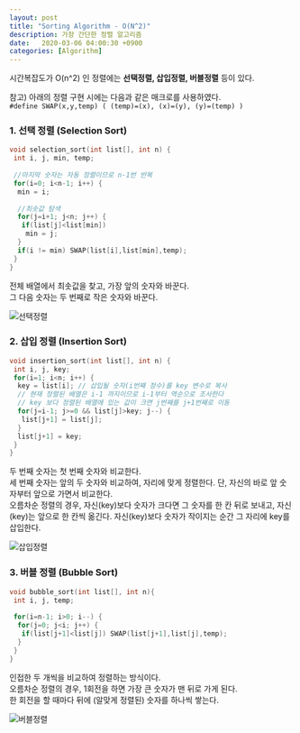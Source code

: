 ```yaml
---
layout: post
title: "Sorting Algorithm - O(N^2)"
description: 가장 간단한 정렬 알고리즘
date:   2020-03-06 04:00:30 +0900
categories: [Algorithm]
---
```


시간복잡도가 O(n^2) 인 정렬에는 **선택정렬, 삽입정렬, 버블정렬** 등이 있다.

참고) 아래의 정렬 구현 시에는 다음과 같은 매크로를 사용하였다.  
`#define SWAP(x,y,temp) ( (temp)=(x), (x)=(y), (y)=(temp) )` 

### 1. 선택 정렬 (Selection Sort)
```c++
void selection_sort(int list[], int n) {
 int i, j, min, temp;
 
 //마지막 숫자는 자동 정렬이므로 n-1번 반복
 for(i=0; i<n-1; i++) {
  min = i;
  
  //최솟값 탐색
  for(j=i+1; j<n; j++) {
   if(list[j]<list[min])
    min = j;
  }
  if(i != min) SWAP(list[i],list[min],temp);
 }
}
```
전체 배열에서 최솟값을 찾고, 가장 앞의 숫자와 바꾼다.  
그 다음 숫자는 두 번째로 작은 숫자와 바꾼다.  

![선택정렬](https://imgur.com/s7Wjsxu.png)

### 2. 삽입 정렬 (Insertion Sort)
```c++
void insertion_sort(int list[], int n) {
 int i, j, key;
 for(i=1; i<n; i++) {
  key = list[i]; // 삽입될 숫자(i번째 정수)를 key 변수로 복사
  // 현재 정렬된 배열은 i-1 까지이므로 i-1부터 역순으로 조사한다
  // key 보다 정렬된 배열에 있는 값이 크면 j번째를 j+1번째로 이동
  for(j=i-1; j>=0 && list[j]>key; j--) {
   list[j+1] = list[j];
  }
  list[j+1] = key;
 }
}
```
두 번째 숫자는 첫 번째 숫자와 비교한다.  
세 번째 숫자는 앞의 두 숫자와 비교하여, 자리에 맞게 정렬한다. 단, 자신의 바로 앞 숫자부터 앞으로 가면서 비교한다.   
오름차순 정렬의 경우,  자신(key)보다 숫자가 크다면 그 숫자를 한 칸 뒤로 보내고, 자신(key)는 앞으로 한 칸씩 옮긴다. 자신(key)보다 숫자가 작이지는 순간 그 자리에 key를 삽입한다.

![삽입정렬](https://imgur.com/JMAjMFh.png)


### 3. 버블 정렬 (Bubble Sort)
```c++
void bubble_sort(int list[], int n){
 int i, j, temp;
 
 for(i=n-1; i>0; i--) {
  for(j=0; j<i; j++) {
   if(list[j+1]<list[j]) SWAP(list[j+1],list[j],temp);
  }
 }
}
```
인접한 두 개씩을 비교하여 정렬하는 방식이다.  
오름차순 정렬의 경우, 1회전을 하면 가장 큰 숫자가 맨 뒤로 가게 된다.  
한 회전을 할 때마다 뒤에 (알맞게 정렬된) 숫자를 하나씩 쌓는다.

![버블정렬](https://imgur.com/r0wYOOr.png)
